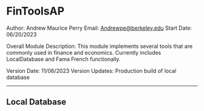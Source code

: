 # FinToolsAP

Author: Andrew Maurice Perry
Email: Andrewpe@berkeley.edu
Start Date: 06/20/2023

Overall Module Description:
This module implements several tools that are commonly used 
in finance and economics. Currently includes LocalDatabase and
Fama French functionally. 

Version Date: 11/06/2023
Version Updates: Production build of local database

-----------------------------------------------------------------------------------



Local Database
----------------------








